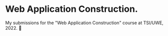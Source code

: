 # Web Application Construction.

My submissions for the "Web Application Construction" course at TSI/UWE, 2022. 🧐
